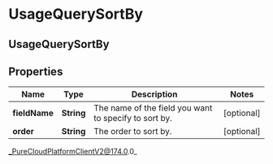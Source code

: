 # UsageQuerySortBy

## UsageQuerySortBy

## Properties

|Name | Type | Description | Notes|
|------------ | ------------- | ------------- | -------------|
| **fieldName** | **String** | The name of the field you want to specify to sort by. | [optional] |
| **order** | **String** | The order to sort by. | [optional] |



_PureCloudPlatformClientV2@174.0.0_
